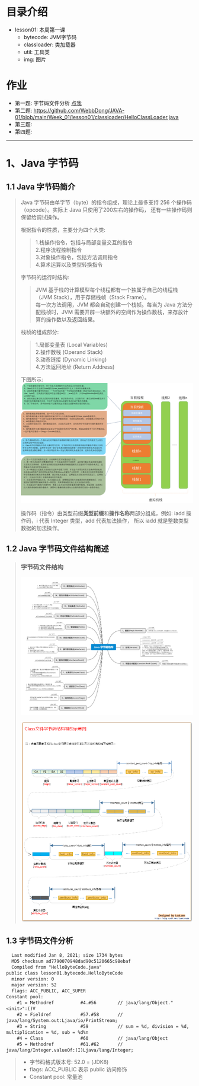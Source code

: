 # 目录介绍
- lesson01: 本周第一课
  - bytecode: JVM字节码
  - classloader: 类加载器
  - util: 工具类
  - img: 图片
  
# 作业
  - 第一题: 字节码文件分析 [点我](#byteCodeFileAnalysis)
  - 第二题: <https://github.com/WebbDong/JAVA-01/blob/main/Week_01/lesson01/classloader/HelloClassLoader.java>
  - 第三题: 
  - 第四题: 
-------------
# 1、Java 字节码
## 1.1 Java 字节码简介
> Java 字节码由单字节（byte）的指令组成，理论上最多支持 256 个操作码（opcode）。实际上 Java 只使用了200左右的操作码， 还有一些操作码则保留给调试操作。
>
> 根据指令的性质，主要分为四个大类:
>> 1.栈操作指令，包括与局部变量交互的指令  
>> 2.程序流程控制指令  
>> 3.对象操作指令，包括方法调用指令  
>> 4.算术运算以及类型转换指令
>
> 字节码的运行时结构:
>> JVM 基于栈的计算模型每个线程都有一个独属于自己的线程栈（JVM Stack），用于存储栈帧（Stack Frame）。  
>> 每一次方法调用，JVM 都会自动创建一个栈帧。每当为 Java 方法分配栈桢时，JVM 需要开辟一块额外的空间作为操作数栈，来存放计算的操作数以及返回结果。  
>
> 栈桢的组成部分:
>> 1.局部变量表 (Local Variables)  
>> 2.操作数栈 (Operand Stack)  
>> 3.动态链接 (Dynamic Linking)  
>> 4.方法返回地址 (Return Address)
>
> 下图所示:
> ![alt 图片](./lesson01/img/栈桢(stack%20frame).png "栈桢")
>
> 操作码（指令）由类型前缀**类型前缀**和**操作名称**两部分组成，例如: iadd 操作码，i 代表 Integer 类型，add 代表加法操作，
> 所以 iadd 就是整数类型数据的加法操作。
>
## 1.2 Java 字节码文件结构简述
> ### 字节码文件结构
> ![alt 图片](./lesson01/img/Java%20字节码结构.png "Java 字节码结构")
> 
> ![alt 图片](./lesson01/img/Class文件结构组织示意图.jpg "Class文件结构组织示意图")

## 1.3 <span id="byteCodeFileAnalysis">字节码文件分析</span>
```
  Last modified Jan 8, 2021; size 1734 bytes
  MD5 checksum ad7790070948dad90c5120665c98ebaf
  Compiled from "HelloByteCode.java"
public class lesson01.bytecode.HelloByteCode
  minor version: 0
  major version: 52
  flags: ACC_PUBLIC, ACC_SUPER
Constant pool:
    #1 = Methodref          #4.#56        // java/lang/Object."<init>":()V
    #2 = Fieldref           #57.#58       // java/lang/System.out:Ljava/io/PrintStream;
    #3 = String             #59           // sum = %d, division = %d, multiplication = %d, sub = %d%n
    #4 = Class              #60           // java/lang/Object
    #5 = Methodref          #61.#62       // java/lang/Integer.valueOf:(I)Ljava/lang/Integer;
```
> * 字节码格式版本号: 52.0 = (JDK8)
> * flags: ACC_PUBLIC 表示 public 访问修饰
> * Constant pool: 常量池